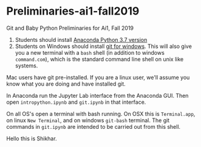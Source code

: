 # Preliminaries-ai1-fall2019
Git and Baby Python Preliminaries for Ai1, Fall 2019

1. Students should install [Anaconda Python 3.7 version](https://www.anaconda.com/distribution/#download-section)
2. Students on Windows should install [git for windows](https://git-scm.com/download/win). This will also give you a new terminal with a `bash` shell (in addition to windows `command.com`), which is the standard command line shell on unix like systems. 

Mac users have git pre-installed. If you are a linux user, we'll assume you know what you are doing and have installed git.

In Anaconda run the Jupyter Lab interface from the Anaconda GUI. Then open `intropython.ipynb` and `git.ipynb` in that interface.

On all OS's open a terminal with bash running. On OSX this is `Terminal.app`, on linux `New Terminal`, and on windows `git-bash` terminal. The git commands in `git.ipynb` are intended to be carried out from this shell.



Hello this is Shikhar. 
